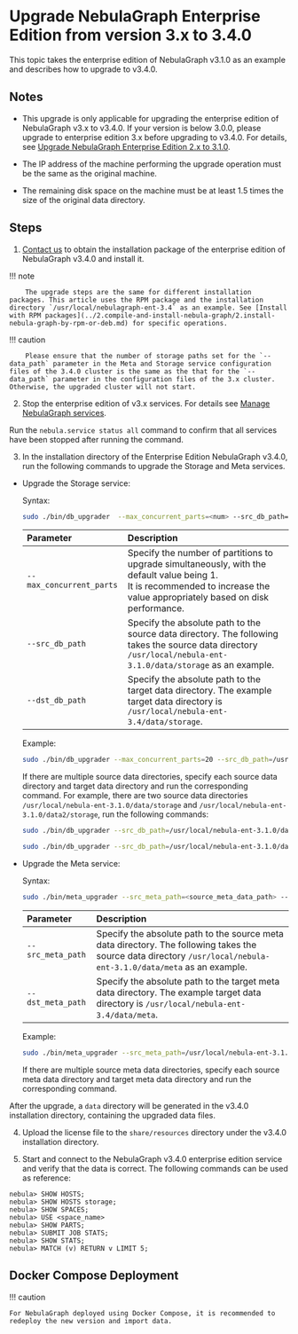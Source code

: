 # Upgrade NebulaGraph Enterprise Edition from version 3.x to 3.4.0  

This topic takes the enterprise edition of NebulaGraph v3.1.0 as an example and describes how to upgrade to v3.4.0.

## Notes

- This upgrade is only applicable for upgrading the enterprise edition of NebulaGraph v3.x to v3.4.0. <!--Because in the Enterprise Edition of NebulaGraph 3.4, one partition corresponds to one RocksDB instance, which is different from one graph space corresponding to one RocksDB instance in versions before 3.4.--> If your version is below 3.0.0, please upgrade to enterprise edition 3.x before upgrading to v3.4.0. For details, see [Upgrade NebulaGraph Enterprise Edition 2.x to 3.1.0](https://docs.nebula-graph.io/3.1.0/4.deployment-and-installation/3.upgrade-nebula-graph/upgrade-nebula-graph-to-latest/).

- The IP address of the machine performing the upgrade operation must be the same as the original machine.
  
- The remaining disk space on the machine must be at least 1.5 times the size of the original data directory.
  

## Steps

1. [Contact us](https://www.nebula-graph.io/contact) to obtain the installation package of the enterprise edition of NebulaGraph v3.4.0 and install it.
   
  !!! note

        The upgrade steps are the same for different installation packages. This article uses the RPM package and the installation directory `/usr/local/nebulagraph-ent-3.4` as an example. See [Install with RPM packages](../2.compile-and-install-nebula-graph/2.install-nebula-graph-by-rpm-or-deb.md) for specific operations.
   
  !!! caution

        Please ensure that the number of storage paths set for the `--data_path` parameter in the Meta and Storage service configuration files of the 3.4.0 cluster is the same as the that for the `--data_path` parameter in the configuration files of the 3.x cluster. Otherwise, the upgraded cluster will not start.

2. Stop the enterprise edition of v3.x services. For details see [Manage NebulaGraph services](../../2.quick-start/3.quick-start-on-premise/5.start-stop-service.md).
  
  Run the `nebula.service status all` command to confirm that all services have been stopped after running the command.
   
3. In the installation directory of the Enterprise Edition NebulaGraph v3.4.0, run the following commands to upgrade the Storage and Meta services. 

  - Upgrade the Storage service:

    Syntax:

    ```bash
    sudo ./bin/db_upgrader  --max_concurrent_parts=<num> --src_db_path=<source_storage_data_path> --dst_db_path=<destination_storage_data_path>
    ```

    | Parameter            | Description                         |
    | :-------------- | :--------------------------- |
    | `--max_concurrent_parts` | Specify the number of partitions to upgrade simultaneously, with the default value being 1.<br/>It is recommended to increase the value appropriately based on disk performance. |
    | `--src_db_path` | Specify the absolute path to the source data directory. The following takes the source data directory `/usr/local/nebula-ent-3.1.0/data/storage` as an example.  |
    | `--dst_db_path` | Specify the absolute path to the target data directory. The example target data directory is `/usr/local/nebula-ent-3.4/data/storage`.|

    Example:

    ```bash
    sudo ./bin/db_upgrader --max_concurrent_parts=20 --src_db_path=/usr/local/nebula-ent-3.1.0/data/storage --dst_db_path=/usr/local/nebula-ent-3.4/data/storage
    ```

    If there are multiple source data directories, specify each source data directory and target data directory and run the corresponding command. For example, there are two source data directories `/usr/local/nebula-ent-3.1.0/data/storage` and `/usr/local/nebula-ent-3.1.0/data2/storage`, run the following commands:

    ```bash
    sudo ./bin/db_upgrader --src_db_path=/usr/local/nebula-ent-3.1.0/data/storage --dst_db_path=/usr/local/nebula-ent-3.4/data/storage

    sudo ./bin/db_upgrader --src_db_path=/usr/local/nebula-ent-3.1.0/data2/storage --dst_db_path=/usr/local/nebula-ent-3.4/data2/storage
    ```

  - Upgrade the Meta service:

    Syntax:

    ```bash
    sudo ./bin/meta_upgrader --src_meta_path=<source_meta_data_path> --dst_meta_path=<destination_meta_data_path>
    ```

    | Parameter            | Description                         |
    | :-------------- | :--------------------------- |
    | `--src_meta_path` | Specify the absolute path to the source meta data directory. The following takes the source data directory `/usr/local/nebula-ent-3.1.0/data/meta` as an example. |
    | `--dst_meta_path` | Specify the absolute path to the target meta data directory. The example target data directory is `/usr/local/nebula-ent-3.4/data/meta`.|

    Example:

    ```bash
    sudo ./bin/meta_upgrader --src_meta_path=/usr/local/nebula-ent-3.1.0/data/meta --dst_meta_path=/usr/local/nebula-ent-3.4/data/meta
    ```

    If there are multiple source meta data directories, specify each source meta data directory and target meta data directory and run the corresponding command.

  After the upgrade, a `data` directory will be generated in the v3.4.0 installation directory, containing the upgraded data files.

4. Upload the license file to the `share/resources` directory under the v3.4.0 installation directory.

5. Start and connect to the NebulaGraph v3.4.0 enterprise edition service and verify that the data is correct. The following commands can be used as reference:
   
  ```
  nebula> SHOW HOSTS;
  nebula> SHOW HOSTS storage;
  nebula> SHOW SPACES;
  nebula> USE <space_name>
  nebula> SHOW PARTS;
  nebula> SUBMIT JOB STATS;
  nebula> SHOW STATS;
  nebula> MATCH (v) RETURN v LIMIT 5;
  ```

## Docker Compose Deployment

!!! caution
    
    For NebulaGraph deployed using Docker Compose, it is recommended to redeploy the new version and import data.





  